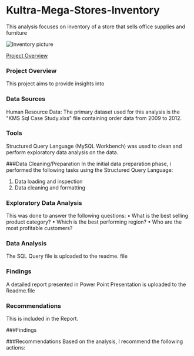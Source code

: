 # Kultra-Mega-Stores-Inventory
This analysis focuses on inventory of a store that sells office supplies and furniture

![Inventory picture](https://github.com/user-attachments/assets/d7c50f38-2215-4996-a350-8c78a685b4fb)

[Project Overview](#project-overview)

### Project Overview
This project aims to provide insights into 

### Data Sources

Human Resource Data: The primary dataset used for this analysis is the "KMS Sql Case Study.xlxs" file containing order data from 2009 to 2012. 

### Tools
Structured Query Language (MySQL Workbench) was used to clean and perform exploratory data analysis on the data.

###Data Cleaning/Preparation
In the initial data preparation phase, i performed the following tasks using the Structured Query Language:
1.	Data loading and inspection
3.	Data cleaning and formatting

### Exploratory Data Analysis
This was done to answer the following questions:
•	What is the best selling product category?
•	Which is the best performing region?
•	Who are the most profitable customers?

### Data Analysis
The SQL Query file is uploaded to the readme. file

### Findings
A detailed report presented in Power Point Presentation is uploaded to the Readme.file

### Recommendations
This is included in the Report.
   

   
###Findings


###Recommendations
Based on the analysis, I recommend the following actions:


